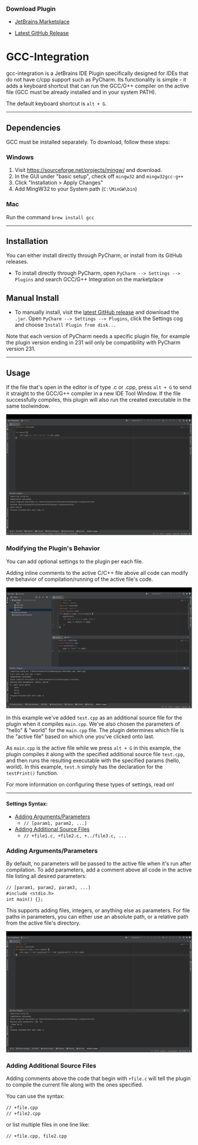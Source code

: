 ### Download Plugin

- [JetBrains Marketplace](https://plugins.jetbrains.com/plugin/21574-gcc-g--integration)

- [Latest GitHub Release](https://github.com/mike-fmh/gcc-integration/releases)

# GCC-Integration

gcc-integration is a JetBrains IDE Plugin specifically designed for IDEs that do not have c/cpp support such as PyCharm. Its functionality is simple - it adds a keyboard shortcut that can run the GCC/G++ compiler on the active file (GCC must be already installed and in your system PATH).

The default keyboard shortcut is `alt + G`.

----

## Dependencies

GCC must be installed separately. To download, follow these steps:

### Windows

1) Visit https://sourceforge.net/projects/mingw/ and download.
2) In the GUI under "basic setup", check off `mingw32` and `mingw32gcc-g++`
3) Click "Installation > Apply Changes"
4) Add MingW32 to your System path (`C:\MinGW\bin`)

### Mac

Run the command `brew install gcc`

----

## Installation

You can either install directly through PyCharm, or install from its GitHub releases.

- To install directly through PyCharm, open `PyCharm --> Settings --> Plugins` and search GCC/G++ Integration on the marketplace

## Manual Install

- To manually install, visit the [latest GitHub release](https://github.com/mike-fmh/gcc-integration/releases) and download the `.jar`. Open `PyCharm --> Settings --> Plugins`, click the Settings cog and choose `Install Plugin from disk...`

Note that each version of PyCharm needs a specific plugin file, for example the plugin version ending in 231 will only be compatibility with PyCharm version 231.

----

## Usage

If the file that's open in the editor is of type .c or .cpp, press `alt + G` to send it straight to the GCC/G++ compiler in a new IDE Tool Window. If the file successfully compiles, this plugin will also run the created executable in the same toolwindow.

![preview](docs/plugin-preview.png)

### Modifying the Plugin's Behavior

You can add optional settings to the plugin per each file.

Adding inline comments to the active C/C++ file above all code can modify the behavior of compilation/running of the active file's code.

![config preview](docs/config-preview.png)

In this example we've added `test.cpp` as an additional source file for the plugin when it compiles `main.cpp`. We've also chosen the parameters of "hello" & "world" for the `main.cpp` file. The plugin determines which file is the "active file" based on which one you've clicked onto last.

As `main.cpp` is the active file while we press `alt + G` in this example, the plugin compiles it along with the specified additional source file `test.cpp`, and then runs the resulting executable with the specified params (hello, world). In this example, `test.h` simply has the declaration for the `testPrint()` function.

For more information on configuring these types of settings, read on!

----

#### Settings Syntax:
- [Adding Arguments/Parameters](#adding-argumentsparameters)
    - `// [param1, param2, ...]` 
- [Adding Additional Source Files](#adding-additional-source-files)
    - `// +file1.c, +file2.c, +../file3.c, ...`

### Adding Arguments/Parameters

By default, no parameters will be passed to the active file when it's run after compilation. To add parameters, add a comment above all code in the active file listing all desired parameters:

    // [param1, param2, param3, ...]
    #include <stdio.h>
    int main() {};

This supports adding files, integers, or anything else as parameters. For file paths in parameters, you can either use an absolute path, or a relative path from the active file's directory.

![preview](docs/param-preview.png)


### Adding Additional Source Files

Adding comments above the code that begin with `+file.c` will tell the plugin to compile the current file along with the ones specified.

You can use the syntax:

    // +file.cpp
    // +file2.cpp

or list multiple files in one line like:

    // +file.cpp, file2.cpp